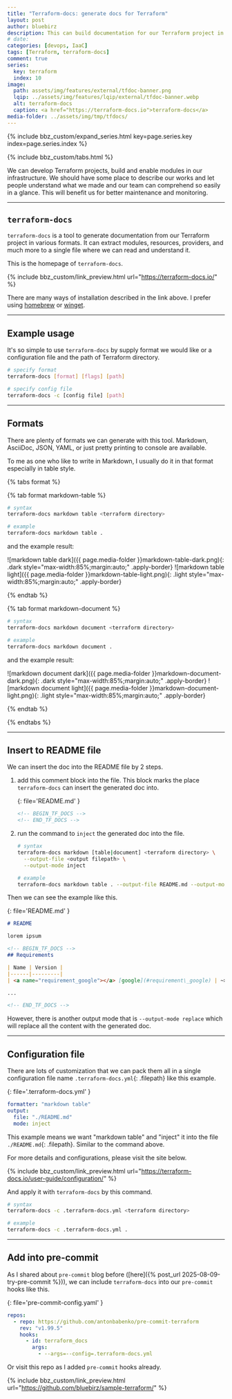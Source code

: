 ```yaml
---
title: "Terraform-docs: generate docs for Terraform"
layout: post
author: bluebirz
description: This can build documentation for our Terraform project in seconds.
# date:
categories: [devops, IaaC]
tags: [Terraform, terraform-docs]
comment: true
series:
  key: terraform
  index: 10
image:
  path: assets/img/features/external/tfdoc-banner.png
  lqip: ../assets/img/features/lqip/external/tfdoc-banner.webp
  alt: terraform-docs
  caption: <a href="https://terraform-docs.io">terraform-docs</a>
media-folder: ../assets/img/tmp/tfdocs/
---
```


{% include bbz_custom/expand_series.html key=page.series.key index=page.series.index %}

{% include bbz_custom/tabs.html %}

We can develop Terraform projects, build and enable modules in our infrastructure. We should have some place to describe our works and let people understand what we made and our team can comprehend so easily in a glance. This will benefit us for better maintenance and monitoring.

---

## `terraform-docs`

`terraform-docs` is a tool to generate documentation from our Terraform project in various formats. It can extract modules, resources, providers, and much more to a single file where we can read and understand it.

This is the homepage of `terraform-docs`.

{% include bbz_custom/link_preview.html url="<https://terraform-docs.io/>" %}

There are many ways of installation described in the link above. I prefer using [homebrew](https://formulae.brew.sh/formula/terraform-docs#default) or [winget](https://winget.run/pkg/Terraform-docs/Terraform-docs).

---

## Example usage

It's so simple to use `terraform-docs` by supply format we would like or a configuration file and the path of Terraform directory.

```sh
# specify format 
terraform-docs [format] [flags] [path]

# specify config file
terraform-docs -c [config file] [path]
```

---

## Formats

There are plenty of formats we can generate with this tool. Markdown, AsciiDoc, JSON, YAML, or just pretty printing to console are available.

To me as one who like to write in Markdown, I usually do it in that format especially in table style.

{% tabs format %}

{% tab format markdown-table %}

```sh
# syntax
terraform-docs markdown table <terraform directory>

# example
terraform-docs markdown table .
```

and the example result:

![markdown table dark]({{ page.media-folder }}markdown-table-dark.png){: .dark style="max-width:85%;margin:auto;" .apply-border}
![markdown table light]({{ page.media-folder }}markdown-table-light.png){: .light style="max-width:85%;margin:auto;" .apply-border}

{% endtab %}

{% tab format markdown-document %}

```sh
# syntax 
terraform-docs markdown document <terraform directory>

# example
terraform-docs markdown document .
```

and the example result:

![markdown document dark]({{ page.media-folder }}markdown-document-dark.png){: .dark style="max-width:85%;margin:auto;" .apply-border}
![markdown document light]({{ page.media-folder }}markdown-document-light.png){: .light style="max-width:85%;margin:auto;" .apply-border}

{% endtab %}

{% endtabs %}

---

## Insert to README file

We can insert the doc into the README file by 2 steps.

1. add this comment block into the file. This block marks the place `terraform-docs` can insert the generated doc into.

    {: file='README.md' }

    ```md
    <!-- BEGIN_TF_DOCS -->
    <!-- END_TF_DOCS -->
    ```

2. run the command to `inject` the generated doc into the file.

    ```sh
    # syntax 
    terraform-docs markdown [table|document] <terraform directory> \
      --output-file <output filepath> \
      --output-mode inject
    
    # example
    terraform-docs markdown table . --output-file README.md --output-mode inject
    ```

Then we can see the example like this.

{: file='README.md' }

```md
# README

lorem ipsum

<!-- BEGIN_TF_DOCS -->
## Requirements

| Name | Version |
|------|---------|
| <a name="requirement_google"></a> [google](#requirement\_google) | ~> 3.5 |

...

<!-- END_TF_DOCS -->
```

However, there is another output mode that is `--output-mode replace` which will replace all the content with the generated doc.

---

## Configuration file

There are lots of customization that we can pack them all in a single configuration file name `.terraform-docs.yml`{: .filepath} like this example.

{: file='.terraform-docs.yml' }

```yaml
formatter: "markdown table"
output:
  file: "./README.md"
  mode: inject
```

This example means we want "markdown table" and "inject" it into the file `./README.md`{: .filepath}. Similar to the command above.

For more details and configurations, please visit the site below.

{% include bbz_custom/link_preview.html url="<https://terraform-docs.io/user-guide/configuration/>" %}

And apply it with `terraform-docs` by this command.

```sh
# syntax
terraform-docs -c .terraform-docs.yml <terraform directory>

# example
terraform-docs -c .terraform-docs.yml .
```

---

## Add into pre-commit

As I shared about `pre-commit` blog before ([here]({% post_url 2025-08-09-try-pre-commit %})), we can include `terraform-docs` into our `pre-commit` hooks like this.

{: file='pre-commit-config.yaml' }

```yaml
repos:
  - repo: https://github.com/antonbabenko/pre-commit-terraform
    rev: "v1.99.5"
    hooks:
      - id: terraform_docs
        args:
          - --args=--config=.terraform-docs.yml

```

Or visit this repo as I added `pre-commit` hooks already.

{% include bbz_custom/link_preview.html url="<https://github.com/bluebirz/sample-terraform/>" %}
